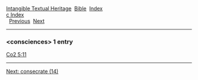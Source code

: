 [Intangible Textual Heritage](../../index)  [Bible](../index) 
[Index](index)   
[c Index](_c_)  
  [Previous](c02464)  [Next](c02466) 

------------------------------------------------------------------------

### &lt;consciences&gt; 1 entry

[Co2 5:11](../kjv/co2005.htm#011)  

------------------------------------------------------------------------

[Next: consecrate (14)](c02466)
